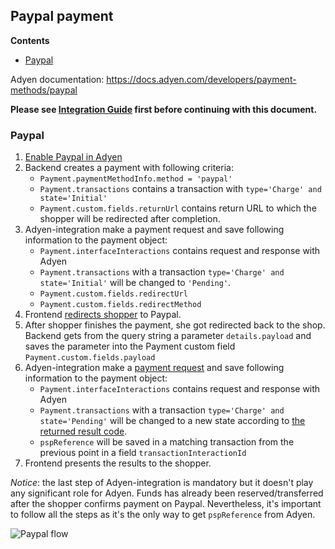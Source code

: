 ## Paypal payment

<!-- START doctoc generated TOC please keep comment here to allow auto update -->
<!-- DON'T EDIT THIS SECTION, INSTEAD RE-RUN doctoc TO UPDATE -->
**Contents**

- [Paypal](#paypal)

<!-- END doctoc generated TOC please keep comment here to allow auto update -->

Adyen documentation: https://docs.adyen.com/developers/payment-methods/paypal

**Please see [Integration Guide](IntegrationGuide.md) first before continuing with this document.**

### Paypal

1. [Enable Paypal in Adyen](https://docs.adyen.com/developers/payment-methods/paypal#prerequisites)
1. Backend creates a payment with following criteria:
    * `Payment.paymentMethodInfo.method = 'paypal'`
    * `Payment.transactions` contains a transaction with `type='Charge' and state='Initial'`
    * `Payment.custom.fields.returnUrl` contains return URL to which the shopper will be redirected after completion.
1. Adyen-integration make a payment request and save following information to the payment object:
    * `Payment.interfaceInteractions` contains request and response with Adyen
    * `Payment.transactions` with a transaction `type='Charge' and state='Initial'` will be changed to `'Pending'`.
    * `Payment.custom.fields.redirectUrl`  
    * `Payment.custom.fields.redirectMethod`
1. Frontend [redirects shopper](https://docs.adyen.com/developers/payment-methods/paypal#step2redirectshopper) to Paypal.
1. After shopper finishes the payment, she got redirected back to the shop. Backend gets from the query string a parameter `details.payload` and saves the parameter into the Payment custom field `Payment.custom.fields.payload`
1. Adyen-integration make a [payment request](https://docs.adyen.com/developers/payment-methods/paypal#step4presentpaymentresult) and save following information to the payment object:
    * `Payment.interfaceInteractions` contains request and response with Adyen 
    * `Payment.transactions` with a transaction `type='Charge' and state='Pending'` will be changed to a new state according to [the returned result code](IntegrationGuide.md#mapping-from-adyen-result-codes-to-ctp-transaction-state).
    * `pspReference` will be saved in a matching transaction from the previous point in a field `transactionInteractionId`
1. Frontend presents the results to the shopper.
     
*Notice*: the last step of Adyen-integration is mandatory but it doesn't play any significant role for Adyen.
Funds has already been reserved/transferred after the shopper confirms payment on Paypal. Nevertheless, it's important
to follow all the steps as it's the only way to get `pspReference` from Adyen.  

![Paypal flow](https://user-images.githubusercontent.com/803826/55894234-0d7f4500-5bba-11e9-90d4-e4c03f1c452f.png)
